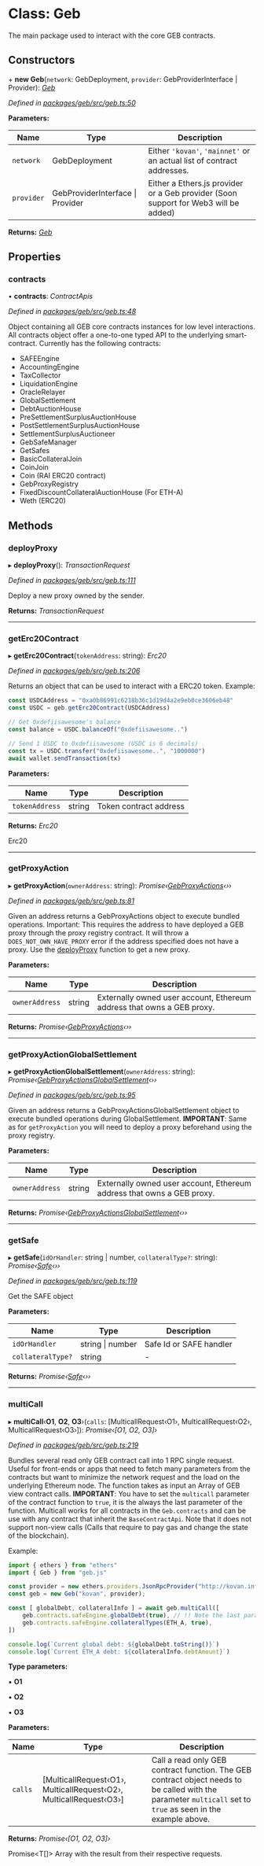 # Class: Geb

The main package used to interact with the core GEB contracts.

## Constructors


\+ **new Geb**(`network`: GebDeployment, `provider`: GebProviderInterface | Provider): *[Geb](geb.md)*

*Defined in [packages/geb/src/geb.ts:50](https://github.com/reflexer-labs/geb.js/blob/f341d13/packages/geb/src/geb.ts#L50)*

**Parameters:**

Name | Type | Description |
------ | ------ | ------ |
`network` | GebDeployment | Either `'kovan'`, `'mainnet'` or an actual list of contract addresses. |
`provider` | GebProviderInterface &#124; Provider | Either a Ethers.js provider or a Geb provider (Soon support for Web3 will be added)  |

**Returns:** *[Geb](geb.md)*

## Properties

###  contracts

• **contracts**: *ContractApis*

*Defined in [packages/geb/src/geb.ts:48](https://github.com/reflexer-labs/geb.js/blob/f341d13/packages/geb/src/geb.ts#L48)*

Object containing all GEB core contracts instances for low level interactions. All contracts object offer a one-to-one typed API to the underlying smart-contract.
Currently has the following contracts:
- SAFEEngine
- AccountingEngine
- TaxCollector
- LiquidationEngine
- OracleRelayer
- GlobalSettlement
- DebtAuctionHouse
- PreSettlementSurplusAuctionHouse
- PostSettlementSurplusAuctionHouse
- SettlementSurplusAuctioneer
- GebSafeManager
- GetSafes
- BasicCollateralJoin
- CoinJoin
- Coin (RAI ERC20 contract)
- GebProxyRegistry
- FixedDiscountCollateralAuctionHouse (For ETH-A)
- Weth (ERC20)

## Methods

###  deployProxy

▸ **deployProxy**(): *TransactionRequest*

*Defined in [packages/geb/src/geb.ts:111](https://github.com/reflexer-labs/geb.js/blob/f341d13/packages/geb/src/geb.ts#L111)*

Deploy a new proxy owned by the sender.

**Returns:** *TransactionRequest*

___

###  getErc20Contract

▸ **getErc20Contract**(`tokenAddress`: string): *Erc20*

*Defined in [packages/geb/src/geb.ts:206](https://github.com/reflexer-labs/geb.js/blob/f341d13/packages/geb/src/geb.ts#L206)*

Returns an object that can be used to interact with a ERC20 token.
Example:
```typescript
const USDCAddress = "0xa0b86991c6218b36c1d19d4a2e9eb0ce3606eb48"
const USDC = geb.getErc20Contract(USDCAddress)

// Get 0xdefiisawesome's balance
const balance = USDC.balanceOf("0xdefiisawesome..")

// Send 1 USDC to 0xdefiisawesome (USDC is 6 decimals)
const tx = USDC.transfer("0xdefiisawesome..", "1000000")
await wallet.sendTransaction(tx)
```

**Parameters:**

Name | Type | Description |
------ | ------ | ------ |
`tokenAddress` | string | Token contract address |

**Returns:** *Erc20*

Erc20

___

###  getProxyAction

▸ **getProxyAction**(`ownerAddress`: string): *Promise‹[GebProxyActions](gebproxyactions.md)‹››*

*Defined in [packages/geb/src/geb.ts:81](https://github.com/reflexer-labs/geb.js/blob/f341d13/packages/geb/src/geb.ts#L81)*

Given an address returns a GebProxyActions object to execute bundled operations.
Important: This requires the address to have deployed a GEB proxy through the proxy registry contract. It will throw a `DOES_NOT_OWN_HAVE_PROXY` error if the address specified does not have a proxy. Use the [deployProxy](geb.md#deployproxy) function to get a new proxy.

**Parameters:**

Name | Type | Description |
------ | ------ | ------ |
`ownerAddress` | string | Externally owned user account, Ethereum address that owns a GEB proxy.  |

**Returns:** *Promise‹[GebProxyActions](gebproxyactions.md)‹››*

___

###  getProxyActionGlobalSettlement

▸ **getProxyActionGlobalSettlement**(`ownerAddress`: string): *Promise‹[GebProxyActionsGlobalSettlement](gebproxyactionsglobalsettlement.md)‹››*

*Defined in [packages/geb/src/geb.ts:95](https://github.com/reflexer-labs/geb.js/blob/f341d13/packages/geb/src/geb.ts#L95)*

Given an address returns a GebProxyActionsGlobalSettlement object to execute bundled operations during GlobalSettlement.
**IMPORTANT**: Same as for `getProxyAction` you will need to deploy a proxy beforehand using the proxy registry.

**Parameters:**

Name | Type | Description |
------ | ------ | ------ |
`ownerAddress` | string | Externally owned user account, Ethereum address that owns a GEB proxy.  |

**Returns:** *Promise‹[GebProxyActionsGlobalSettlement](gebproxyactionsglobalsettlement.md)‹››*

___

###  getSafe

▸ **getSafe**(`idOrHandler`: string | number, `collateralType?`: string): *Promise‹[Safe](safe.md)‹››*

*Defined in [packages/geb/src/geb.ts:119](https://github.com/reflexer-labs/geb.js/blob/f341d13/packages/geb/src/geb.ts#L119)*

Get the SAFE object

**Parameters:**

Name | Type | Description |
------ | ------ | ------ |
`idOrHandler` | string &#124; number | Safe Id or SAFE handler  |
`collateralType?` | string | - |

**Returns:** *Promise‹[Safe](safe.md)‹››*

___

###  multiCall

▸ **multiCall**‹**O1**, **O2**, **O3**›(`calls`: [MulticallRequest‹O1›, MulticallRequest‹O2›, MulticallRequest‹O3›]): *Promise‹[O1, O2, O3]›*

*Defined in [packages/geb/src/geb.ts:219](https://github.com/reflexer-labs/geb.js/blob/f341d13/packages/geb/src/geb.ts#L219)*

Bundles several read only GEB contract call into 1 RPC single request. Useful for front-ends or apps that need to fetch many parameters from the contracts but want to minimize the network request and the load on the underlying Ethereum node.
The function takes as input an Array of GEB view contract calls.
**IMPORTANT**: You have to set the `multicall` parameter of the contract function to `true`, it is the always the last parameter of the function.
Multicall works for all contracts in the `Geb.contracts` and can be use with any contract that inherit the `BaseContractApi`. Note that it does not support non-view calls (Calls that require to pay gas and change the state of the blockchain).

Example:
```typescript
import { ethers } from "ethers"
import { Geb } from "geb.js"

const provider = new ethers.providers.JsonRpcProvider("http://kovan.infura.io/...")
const geb = new Geb("kovan", provider);

const [ globalDebt, collateralInfo ] = await geb.multiCall([
    geb.contracts.safeEngine.globalDebt(true), // !! Note the last parameter set to true.
    geb.contracts.safeEngine.collateralTypes(ETH_A, true),
])

console.log(`Current global debt: ${globalDebt.toString()}`)
console.log(`Current ETH_A debt: ${collateralInfo.debtAmount}`)
```

**Type parameters:**

▪ **O1**

▪ **O2**

▪ **O3**

**Parameters:**

Name | Type | Description |
------ | ------ | ------ |
`calls` | [MulticallRequest‹O1›, MulticallRequest‹O2›, MulticallRequest‹O3›] | Call a read only GEB contract function. The GEB contract object needs to be called with the parameter `multicall` set to `true` as seen in the example above. |

**Returns:** *Promise‹[O1, O2, O3]›*

Promise<T[]> Array with the result from their respective requests.
